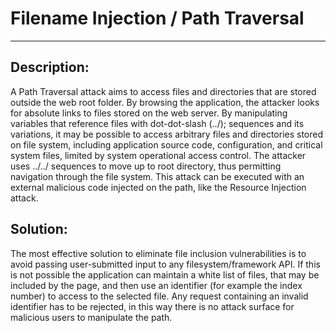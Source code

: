 # Filename Injection / Path Traversal
-------

## Description:

A Path Traversal attack aims to access files and directories that are stored outside the web root folder. By browsing the application, the attacker looks for absolute links to files stored on the web server. By manipulating variables that reference files with dot-dot-slash (../); sequences and its variations, it may be possible to access arbitrary files and directories stored on file system, including application source code, configuration, and critical system files, limited by system operational access control.
The attacker uses  ../../ sequences to move up to root directory, thus permitting navigation through the file system. This attack can be executed with an external malicious code injected on the path, like the Resource Injection attack.


## Solution:

The most effective solution to eliminate file inclusion vulnerabilities is to avoid passing
user-submitted input to any filesystem/framework API. If this is not possible the application
can maintain a white list of files, that may be included by the page, and then use an identifier
(for example the index number) to access to the selected file. Any request containing an invalid
identifier has to be rejected, in this way there is no attack surface for malicious users to
manipulate the path.
